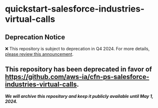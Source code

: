 # quickstart-salesforce-industries-virtual-calls 
## Deprecation Notice

:x: This repository is subject to deprecation in Q4 2024. For more details, [please review this announcement](https://github.com/aws-ia/.announcements/issues/1). 

## This repository has been deprecated in favor of https://github.com/aws-ia/cfn-ps-salesforce-industries-virtual-calls. 
***We will archive this repository and keep it publicly available until May 1, 2024.***
